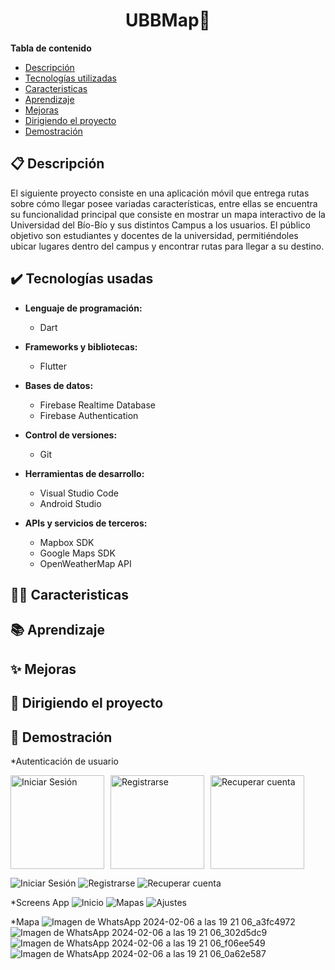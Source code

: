 <h1 align="center"> UBBMap🚶 </h1>


**Tabla de contenido**   
* [Descripción](#descripcion)
* [Tecnologías utilizadas](#tec-util)
* [Caracteristicas](#caract)
* [Aprendizaje](#aprendizaje)
* [Mejoras](#mejora)
* [Dirigiendo el proyecto](#instrucciones)
* [Demostración](#img)
## 📋 Descripción<a name="descripcion"></a>
   El siguiente proyecto consiste en una aplicación móvil que entrega rutas sobre cómo llegar posee variadas características, entre ellas se encuentra su funcionalidad principal que consiste en mostrar un mapa interactivo de la Universidad del Bío-Bío y sus distintos Campus a los usuarios. El público objetivo son estudiantes y docentes de la universidad, permitiéndoles ubicar lugares dentro del campus y encontrar rutas para llegar a su destino.

## ✔️ Tecnologías usadas<a name="tec-util"></a>

* <b>Lenguaje de programación:</b>
  * Dart

* <b>Frameworks y bibliotecas:</b>
  * Flutter
    
* <b>Bases de datos:</b>
  * Firebase Realtime Database
  * Firebase Authentication
    
* <b>Control de versiones:</b>
  * Git
    
* <b>Herramientas de desarrollo:</b>
  * Visual Studio Code
  * Android Studio
    
* <b>APIs y servicios de terceros:</b>
  * Mapbox SDK
  * Google Maps SDK
  * OpenWeatherMap API

## 👦🍳 Caracteristicas<a name="caract"></a>
## 📚 Aprendizaje<a name="aprendizaje"></a>
## ✨ Mejoras<a name="mejora"></a>
## 🚦 Dirigiendo el proyecto<a name="instrucciones"></a>
## 📱 Demostración<a name="img"></a>

*Autenticación de usuario

<div style="display:flex;">
    <img src="https://github.com/IvanParada/ubb/assets/118088453/1a797394-7451-4c4d-b176-6f4bac09aafa" alt="Iniciar Sesión" style="width:150px; margin-right:10px;">
    <img src="https://github.com/IvanParada/ubb/assets/118088453/52b8c0a4-d308-45ca-855c-a7c9d7d48c45" alt="Registrarse" style="width:150px; margin-right:10px;">
    <img src="https://github.com/IvanParada/ubb/assets/118088453/836abc24-944d-4d39-8d96-8057b81c4479" alt="Recuperar cuenta" style="width:150px;">
</div>


![Iniciar Sesión](https://github.com/IvanParada/ubb/assets/118088453/1a797394-7451-4c4d-b176-6f4bac09aafa)
![Registrarse](https://github.com/IvanParada/ubb/assets/118088453/52b8c0a4-d308-45ca-855c-a7c9d7d48c45)
![Recuperar cuenta](https://github.com/IvanParada/ubb/assets/118088453/836abc24-944d-4d39-8d96-8057b81c4479)

*Screens App
![Inicio](https://github.com/IvanParada/ubb/assets/118088453/b5c3cca3-ecff-4a74-a91b-88d02c460e20)
![Mapas](https://github.com/IvanParada/ubb/assets/118088453/da812494-288b-4033-8218-4f173bda2270)
![Ajustes](https://github.com/IvanParada/ubb/assets/118088453/e6210685-f55e-4575-912b-8a4b5f48f05b)

*Mapa
![Imagen de WhatsApp 2024-02-06 a las 19 21 06_a3fc4972](https://github.com/IvanParada/ubb/assets/118088453/1d6c07ca-fe95-4de1-af7d-788f279efc18)
![Imagen de WhatsApp 2024-02-06 a las 19 21 06_302d5dc9](https://github.com/IvanParada/ubb/assets/118088453/54e04245-c6b5-4491-b8dd-cc565b70e3a1)
![Imagen de WhatsApp 2024-02-06 a las 19 21 06_f06ee549](https://github.com/IvanParada/ubb/assets/118088453/3c116b2d-8b86-4d1e-8d1c-2d24dfab4efb)
![Imagen de WhatsApp 2024-02-06 a las 19 21 06_0a62e587](https://github.com/IvanParada/ubb/assets/118088453/229b3529-ee29-4ce4-9a7d-33811d4e6e02)
